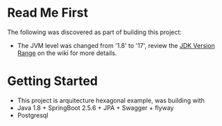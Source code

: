 # Read Me First
The following was discovered as part of building this project:

* The JVM level was changed from '1.8' to '17', review the [JDK Version Range](https://github.com/spring-projects/spring-framework/wiki/Spring-Framework-Versions#jdk-version-range) on the wiki for more details.

# Getting Started
* This project is arquitecture hexagonal example, was building with
* Java 1.8 + SpringBoot 2.5.6 + JPA + Swagger + flyway
* Postgresql
